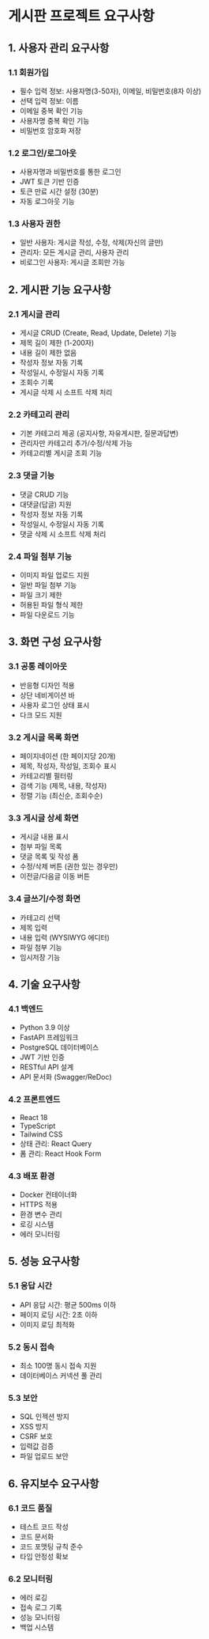 # 게시판 프로젝트 요구사항

## 1. 사용자 관리 요구사항

### 1.1 회원가입
- 필수 입력 정보: 사용자명(3-50자), 이메일, 비밀번호(8자 이상)
- 선택 입력 정보: 이름
- 이메일 중복 확인 기능
- 사용자명 중복 확인 기능
- 비밀번호 암호화 저장

### 1.2 로그인/로그아웃
- 사용자명과 비밀번호를 통한 로그인
- JWT 토큰 기반 인증
- 토큰 만료 시간 설정 (30분)
- 자동 로그아웃 기능

### 1.3 사용자 권한
- 일반 사용자: 게시글 작성, 수정, 삭제(자신의 글만)
- 관리자: 모든 게시글 관리, 사용자 관리
- 비로그인 사용자: 게시글 조회만 가능

## 2. 게시판 기능 요구사항

### 2.1 게시글 관리
- 게시글 CRUD (Create, Read, Update, Delete) 기능
- 제목 길이 제한 (1-200자)
- 내용 길이 제한 없음
- 작성자 정보 자동 기록
- 작성일시, 수정일시 자동 기록
- 조회수 기록
- 게시글 삭제 시 소프트 삭제 처리

### 2.2 카테고리 관리
- 기본 카테고리 제공 (공지사항, 자유게시판, 질문과답변)
- 관리자만 카테고리 추가/수정/삭제 가능
- 카테고리별 게시글 조회 기능

### 2.3 댓글 기능
- 댓글 CRUD 기능
- 대댓글(답글) 지원
- 작성자 정보 자동 기록
- 작성일시, 수정일시 자동 기록
- 댓글 삭제 시 소프트 삭제 처리

### 2.4 파일 첨부 기능
- 이미지 파일 업로드 지원
- 일반 파일 첨부 기능
- 파일 크기 제한
- 허용된 파일 형식 제한
- 파일 다운로드 기능

## 3. 화면 구성 요구사항

### 3.1 공통 레이아웃
- 반응형 디자인 적용
- 상단 네비게이션 바
- 사용자 로그인 상태 표시
- 다크 모드 지원

### 3.2 게시글 목록 화면
- 페이지네이션 (한 페이지당 20개)
- 제목, 작성자, 작성일, 조회수 표시
- 카테고리별 필터링
- 검색 기능 (제목, 내용, 작성자)
- 정렬 기능 (최신순, 조회수순)

### 3.3 게시글 상세 화면
- 게시글 내용 표시
- 첨부 파일 목록
- 댓글 목록 및 작성 폼
- 수정/삭제 버튼 (권한 있는 경우만)
- 이전글/다음글 이동 버튼

### 3.4 글쓰기/수정 화면
- 카테고리 선택
- 제목 입력
- 내용 입력 (WYSIWYG 에디터)
- 파일 첨부 기능
- 임시저장 기능

## 4. 기술 요구사항

### 4.1 백엔드
- Python 3.9 이상
- FastAPI 프레임워크
- PostgreSQL 데이터베이스
- JWT 기반 인증
- RESTful API 설계
- API 문서화 (Swagger/ReDoc)

### 4.2 프론트엔드
- React 18
- TypeScript
- Tailwind CSS
- 상태 관리: React Query
- 폼 관리: React Hook Form

### 4.3 배포 환경
- Docker 컨테이너화
- HTTPS 적용
- 환경 변수 관리
- 로깅 시스템
- 에러 모니터링

## 5. 성능 요구사항

### 5.1 응답 시간
- API 응답 시간: 평균 500ms 이하
- 페이지 로딩 시간: 2초 이하
- 이미지 로딩 최적화

### 5.2 동시 접속
- 최소 100명 동시 접속 지원
- 데이터베이스 커넥션 풀 관리

### 5.3 보안
- SQL 인젝션 방지
- XSS 방지
- CSRF 보호
- 입력값 검증
- 파일 업로드 보안

## 6. 유지보수 요구사항

### 6.1 코드 품질
- 테스트 코드 작성
- 코드 문서화
- 코드 포맷팅 규칙 준수
- 타입 안정성 확보

### 6.2 모니터링
- 에러 로깅
- 접속 로그 기록
- 성능 모니터링
- 백업 시스템 